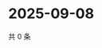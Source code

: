 # 2025-09-08

共 0 条

<!-- BEGIN ZHIHUVIDEO -->
<!-- 最后更新时间 Mon Sep 08 2025 05:08:58 GMT+0800 (China Standard Time) -->

<!-- END ZHIHUVIDEO -->
